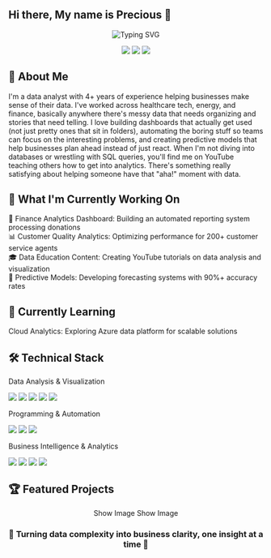 ## Hi there, My name is Precious 👋

<div align="center">
  <img src="https://readme-typing-svg.herokuapp.com?font=Fira+Code&pause=1000&color=2E9EF7&center=true&vCenter=true&width=435&lines=Data+Analyst+%7C+Business+Intelligence;Turning+Data+into+Actionable+Insights;4%2B+Years+in+Analytics+%26+Optimization;Power+BI+Certified+Professional" alt="Typing SVG" />
</div>
<p align="center">
  <a href="https://linkedin.com/in/precious-isioma-andrew-b935a9137"><img src="https://img.shields.io/badge/LinkedIn-Connect-blue?style=for-the-badge&logo=linkedin"></a>
  <a href="https://youtube.com/@issybi"><img src="https://img.shields.io/badge/YouTube-IssyBi-red?style=for-the-badge&logo=youtube"></a>
  <a href="mailto:preciousiandrew@gmail.com"><img src="https://img.shields.io/badge/Email-Contact-green?style=for-the-badge&logo=gmail"></a>
</p>

## 🚀 About Me 
I'm a data analyst with 4+ years of experience helping businesses make sense of their data. I've worked across healthcare tech, energy, and finance, basically anywhere there's messy data that needs organizing and stories that need telling.
I love building dashboards that actually get used (not just pretty ones that sit in folders), automating the boring stuff so teams can focus on the interesting problems, and creating predictive models that help businesses plan ahead instead of just react.
When I'm not diving into databases or wrestling with SQL queries, you'll find me on YouTube teaching others how to get into analytics. There's something really satisfying about helping someone have that "aha!" moment with data.
      
## 🔭 What I'm Currently Working On 

🏦 Finance Analytics Dashboard: Building an automated reporting system processing donations  
📊 Customer Quality Analytics: Optimizing performance for 200+ customer service agents  
🎓 Data Education Content: Creating YouTube tutorials on data analysis and visualization  
🤖 Predictive Models: Developing forecasting systems with 90%+ accuracy rates  


## 🌱 Currently Learning 

Cloud Analytics: Exploring Azure data platform for scalable solutions

## 🛠️ Technical Stack 
Data Analysis & Visualization
<p>
  <img src="https://img.shields.io/badge/SQL-Intermediate-4479A1?style=flat&logo=mysql&logoColor=white">
  <img src="https://img.shields.io/badge/Power%20BI-Certified-F2C811?style=flat&logo=powerbi&logoColor=black">
  <img src="https://img.shields.io/badge/Excel-Advanced-217346?style=flat&logo=microsoft-excel&logoColor=white">
  <img src="https://img.shields.io/badge/Tableau-Intermediate-E97627?style=flat&logo=tableau&logoColor=white">
  <img src="https://img.shields.io/badge/LookerStudio-Expert-4285F4?style=flat&logo=looker&logoColor=white">
</p>
Programming & Automation
<p>
  <img src="https://img.shields.io/badge/Python-Learning-3776AB?style=flat&logo=python&logoColor=white">
  <img src="https://img.shields.io/badge/Apps%20Script-Expert-34A853?style=flat&logo=google&logoColor=white">
  <img src="https://img.shields.io/badge/JavaScript-Intermediate-F7DF1E?style=flat&logo=javascript&logoColor=black">
</p>
Business Intelligence & Analytics
<p>
  <img src="https://img.shields.io/badge/A%2FB%20Testing-Expert-FF6B6B?style=flat">
  <img src="https://img.shields.io/badge/Statistical%20Analysis-Advanced-4ECDC4?style=flat">
  <img src="https://img.shields.io/badge/Predictive%20Modeling-Intermediate-45B7D1?style=flat">
  <img src="https://img.shields.io/badge/KPI%20Development-Expert-96CEB4?style=flat">
</p>

## 🏆 Featured Projects
<div align="center">
Show Image
Show Image
</div>

<div align="center">
  <h3>💫 Turning data complexity into business clarity, one insight at a time 💫</h3>
</div>
